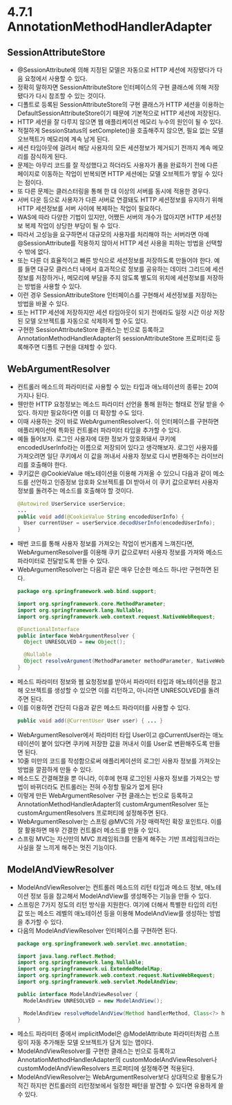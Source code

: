 # 4.7.1 AnnotationMethodHandlerAdapter
## SessionAttributeStore
- @SessionAttribute에 의해 지정된 모델은 자동으로 HTTP 세션에 저장됐다가 다음 요청에서 사용할 수 있다.
- 정확히 말하자면 SessionAttributeStore 인터페이스의 구현 클래스에 의해 저장됐다가 다시 참조할 수 있는 것이다.
- 디폴트로 등록된 SessionAttributeStore의 구현 클래스가 HTTP 세션을 이용하는 DefaultSessionAttributeStore이기 때문에 기본적으로 HTTP 세션에 저장된다.
- HTTP 세션을 잘 다루지 않으면 웹 애플리케이션 메모리 누수의 원인이 될 수 있다.
- 적절하게 SessionStatus의 setComplete()을 호출해주지 않으면, 필요 없는 모델 오브젝트가 메모리에 계속 남게 된다.
- 세션 타임아웃에 걸려서 해당 사용자의 모든 세션정보가 제거되기 전까지 계속 메모리를 잠식하게 된다.
- 문제는 아무리 코드를 잘 작성했다고 하더라도 사용자가 폼을 완료하기 전에 다른 페이지로 이동하는 작업이 반복되면 HTTP 세션에는 모델 오브젝트가 쌓일 수 있다는 점이다.
- 또 다른 문제는 클러스터링을 통해 한 대 이상의 서버를 동시에 적용한 경우다.
- 서버 다운 등으로 사용자가 다른 서버로 연결돼도 HTTP 세션정보를 유지하기 위해 HTTP 세션정보를 서버 사이에 복제하는 작업이 필요하다.
- WAS에 따라 다양한 기법이 있지만, 어쨌든 서버의 개수가 많아지면 HTTP 세션정보 복제 작업이 상당한 부담이 될 수 있다.
- 따라서 고성능을 요구하면서 대규모의 사용자를 처리해야 하는 서버라면 아예 @SessionAttribute를 적용하지 않아서 HTTP 세션 사용을 피하는 방법을 선택할 수 밖에 없다.
- 또는 다른 더 효율적이고 빠른 방식으로 세션정보를 저장하도록 만들어야 한다.
  예를 들면 대규모 클러스터 내에서 효과적으로 정보를 공유하는 데이터 그리드에 세션정보를 저장하거나, 메모리에 부담을 주지 않도록
  별도의 위치에 세션정보를 저장하는 방법을 사용할 수 있다.
- 이런 경우 SessionAttributeStore 인터페이스를 구현해서 세션정보를 저장하는 방법을 바꿀 수 있다.
- 또는 HTTP 세션에 저장하지만 세션 타임아웃이 되기 전에라도 일정 시간 이상 저장된 모델 오브젝트를 자동으로 삭제하게 할 수도 있다.
- 구현한 SessionAttributeStore 클래스는 빈으로 등록하고 AnnotationMethodHandlerAdapter의 sessionAttributeStore 프로퍼티로 등록해주면 디폴트 구현을 대체할 수 있다.

## WebArgumentResolver
- 컨트롤러 메소드의 파라미터로 사용할 수 있는 타입과 애노테이션의 종류는 20여 가지나 된다.
- 웬만한 HTTP 요청정보는 메소드 파라미터 선언을 통해 원하는 형태로 전달 받을 수 있다. 하지만 필요하다면 이를 더 확장할 수도 있다.
- 이때 사용하는 것이 바로 WebArgumentResolver다. 이 인터페이스를 구현하면 애플리케이션에 특화된 컨트롤러 파라미터 타입을 추가할 수 있다.
- 예들 들어보자. 로그인 사용자에 대한 정보가 암호화돼서 쿠키에 encodedUserInfo라는 이름으로 저장되어 있다고 생각해보자.
  로그인 사용자를 가져오려면 일단 쿠키에서 이 값을 꺼내서 사용자 정보로 다시 변환해주는 라이브러리를 호출해야 한다.
- 쿠키값은 @CookieValue 애노테이션을 이용해 가져올 수 있으니 다음과 같이 메소드를 선언하고 인증정보 암호화 오브젝트를 DI 받아서
  이 쿠키 값으로부터 사용자 정보를 돌려주는 메소드를 호출해야 할 것이다.
  ```java
  @Autowired UserService userService;
  ...
  public void add(@CookieValue String encodedUserInfo) {
    User currentUser = userService.decodUserInfo(encodedUserInfo);
  }
  ```
- 매번 코드를 통해 사용자 정보를 가져오는 작업이 번거롭게 느껴진다면, WebArgumentResolver를 이용해 쿠키 값으로부터 사용자 정보를
  가져와 메소드 파라미터로 전달받도록 만들 수 있다.
- WebArgumentResolver는 다음과 같은 매우 단순한 메소드 하나만 구현하면 된다.
  ```java
  package org.springframework.web.bind.support;
  
  import org.springframework.core.MethodParameter;
  import org.springframework.lang.Nullable;
  import org.springframework.web.context.request.NativeWebRequest;

  @FunctionalInterface
  public interface WebArgumentResolver {
    Object UNRESOLVED = new Object();

    @Nullable
    Object resolveArgument(MethodParameter methodParameter, NativeWebRequest webRequest) throws Exception;
  } 
  ```
- 메소드 파라미터 정보와 웹 요청정보를 받아서 파라미터 타입과 애노테이션을 참고해 오브젝트를 생성할 수 있으면 이를 리턴하고, 아니라면 UNRESOLVED를 돌려주면 된다.
- 이를 이용하면 간단히 다음과 같은 메소드 파라미터를 사용할 수 있다.
  ```java
  public void add(@CurrentUser User user) { ... }
  ```
- WebArgumentResolver에서 파라미터 타입 User이고 @CurrentUser라는 애노테이션이 붙어 있다면 쿠키에 저장한 값을 꺼내서 이를 User로 변환해주도록 만들면 된다.
- 10줄 미만의 코드를 작성함으로써 애플리케이션의 로그인 사용자 정보를 가져오는 방법을 깔끔하게 만들 수 있다.
- 메소드도 간결해졌을 뿐 아니라, 이후에 현재 로그인된 사용자 정보를 가져오는 방법이 바뀌더라도 컨트롤러는 전혀 수정할 필요가 없게 된다
- 이렇게 만든 WebArgumentResolver 구현 클래스는 빈으로 등록하고 AnnotationMethodHandlerAdapter의 customArgumentResolver 또는 customArgumentResolvers 프로퍼티에 설정해주면 된다. 
- WebArgumentResolver는 스프링 @MVC의 가장 매력적인 확장 포인트다. 이를 잘 활용하면 매우 간결한 컨트롤러 메소드를 만들 수 있다.
- 스프링 MVC는 자신만의 MVC 프레임워크를 만들게 해주는 기반 프레임워크라는 사실을 잘 느끼게 해주는 멋진 기능이다.

## ModelAndViewResolver
- ModelAndViewResolver는 컨트롤러 메소드의 리턴 타입과 메소드 정보, 애노테이션 정보 등을 참고해서 ModelAndView를 생성해주는 기능을 만들 수 있다.
- 스프링은 7가지 정도의 리턴 방식을 지원한다. 여기에 더해서 특별한 타입의 리턴 값 또는 메소드 레벨의 애노테이션 등을 이용해 ModelAndView를 생성하는 방법을 추가할 수 있다.
- 다음의 ModelAndViewResolver 인터페이스를 구현하면 된다.
  ```java
  package org.springframework.web.servlet.mvc.annotation;

  import java.lang.reflect.Method;
  import org.springframework.lang.Nullable;
  import org.springframework.ui.ExtendedModelMap;
  import org.springframework.web.context.request.NativeWebRequest;
  import org.springframework.web.servlet.ModelAndView;

  public interface ModelAndViewResolver {
    ModelAndView UNRESOLVED = new ModelAndView();

    ModelAndView resolveModelAndView(Method handlerMethod, Class<?> handlertype, @Nullable Object returnValue, ExtendedModelMap implicitModel, NativeWebRequest webRequest);
  }
  ```
- 메소드 파라미터 중에서 implicitModel은 @ModelAttribute 파라미터처럼 스프링이 자동 추가해둔 모델 오브젝트가 담겨 있는 맵이다.
- ModelAndViewResolver를 구현한 클래스는 빈으로 등록하고 AnnotationMethodHandlerAdapter의 customModelAndViewResolver나 customModelAndViewResolvers 프로퍼티에 설정해주면 적용된다. 
- ModelAndViewResolver는 WebArgumentResolver보다 상대적으로 활용도가 적긴 하지만 컨트롤러의 리턴정보에서 일정한 패턴을 발견할 수 있다면 유용하게 쓸 수 있다.
